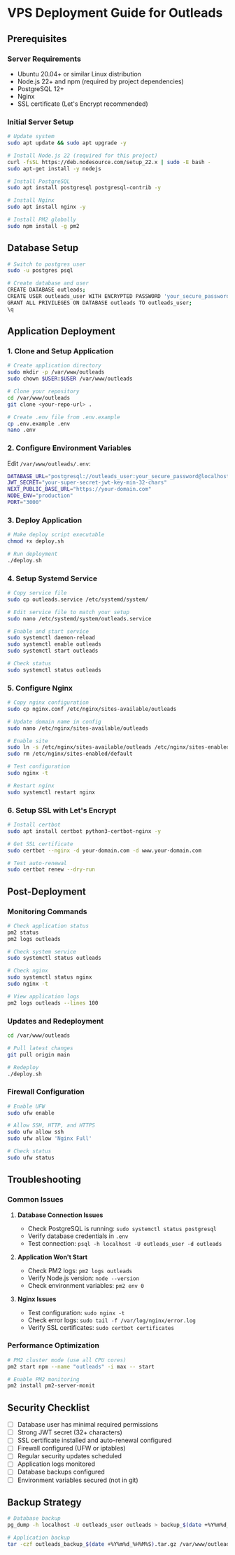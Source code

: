 # VPS Deployment Guide for Outleads

## Prerequisites

### Server Requirements
- Ubuntu 20.04+ or similar Linux distribution
- Node.js 22+ and npm (required by project dependencies)
- PostgreSQL 12+
- Nginx
- SSL certificate (Let's Encrypt recommended)

### Initial Server Setup

```bash
# Update system
sudo apt update && sudo apt upgrade -y

# Install Node.js 22 (required for this project)
curl -fsSL https://deb.nodesource.com/setup_22.x | sudo -E bash -
sudo apt-get install -y nodejs

# Install PostgreSQL
sudo apt install postgresql postgresql-contrib -y

# Install Nginx
sudo apt install nginx -y

# Install PM2 globally
sudo npm install -g pm2
```

## Database Setup

```bash
# Switch to postgres user
sudo -u postgres psql

# Create database and user
CREATE DATABASE outleads;
CREATE USER outleads_user WITH ENCRYPTED PASSWORD 'your_secure_password';
GRANT ALL PRIVILEGES ON DATABASE outleads TO outleads_user;
\q
```

## Application Deployment

### 1. Clone and Setup Application

```bash
# Create application directory
sudo mkdir -p /var/www/outleads
sudo chown $USER:$USER /var/www/outleads

# Clone your repository
cd /var/www/outleads
git clone <your-repo-url> .

# Create .env file from .env.example
cp .env.example .env
nano .env
```

### 2. Configure Environment Variables

Edit `/var/www/outleads/.env`:

```bash
DATABASE_URL="postgresql://outleads_user:your_secure_password@localhost:5432/outleads?schema=public"
JWT_SECRET="your-super-secret-jwt-key-min-32-chars"
NEXT_PUBLIC_BASE_URL="https://your-domain.com"
NODE_ENV="production"
PORT="3000"
```

### 3. Deploy Application

```bash
# Make deploy script executable
chmod +x deploy.sh

# Run deployment
./deploy.sh
```

### 4. Setup Systemd Service

```bash
# Copy service file
sudo cp outleads.service /etc/systemd/system/

# Edit service file to match your setup
sudo nano /etc/systemd/system/outleads.service

# Enable and start service
sudo systemctl daemon-reload
sudo systemctl enable outleads
sudo systemctl start outleads

# Check status
sudo systemctl status outleads
```

### 5. Configure Nginx

```bash
# Copy nginx configuration
sudo cp nginx.conf /etc/nginx/sites-available/outleads

# Update domain name in config
sudo nano /etc/nginx/sites-available/outleads

# Enable site
sudo ln -s /etc/nginx/sites-available/outleads /etc/nginx/sites-enabled/
sudo rm /etc/nginx/sites-enabled/default

# Test configuration
sudo nginx -t

# Restart nginx
sudo systemctl restart nginx
```

### 6. Setup SSL with Let's Encrypt

```bash
# Install certbot
sudo apt install certbot python3-certbot-nginx -y

# Get SSL certificate
sudo certbot --nginx -d your-domain.com -d www.your-domain.com

# Test auto-renewal
sudo certbot renew --dry-run
```

## Post-Deployment

### Monitoring Commands

```bash
# Check application status
pm2 status
pm2 logs outleads

# Check system service
sudo systemctl status outleads

# Check nginx
sudo systemctl status nginx
sudo nginx -t

# View application logs
pm2 logs outleads --lines 100
```

### Updates and Redeployment

```bash
cd /var/www/outleads

# Pull latest changes
git pull origin main

# Redeploy
./deploy.sh
```

### Firewall Configuration

```bash
# Enable UFW
sudo ufw enable

# Allow SSH, HTTP, and HTTPS
sudo ufw allow ssh
sudo ufw allow 'Nginx Full'

# Check status
sudo ufw status
```

## Troubleshooting

### Common Issues

1. **Database Connection Issues**
   - Check PostgreSQL is running: `sudo systemctl status postgresql`
   - Verify database credentials in `.env`
   - Test connection: `psql -h localhost -U outleads_user -d outleads`

2. **Application Won't Start**
   - Check PM2 logs: `pm2 logs outleads`
   - Verify Node.js version: `node --version`
   - Check environment variables: `pm2 env 0`

3. **Nginx Issues**
   - Test configuration: `sudo nginx -t`
   - Check error logs: `sudo tail -f /var/log/nginx/error.log`
   - Verify SSL certificates: `sudo certbot certificates`

### Performance Optimization

```bash
# PM2 cluster mode (use all CPU cores)
pm2 start npm --name "outleads" -i max -- start

# Enable PM2 monitoring
pm2 install pm2-server-monit
```

## Security Checklist

- [ ] Database user has minimal required permissions
- [ ] Strong JWT secret (32+ characters)
- [ ] SSL certificate installed and auto-renewal configured
- [ ] Firewall configured (UFW or iptables)
- [ ] Regular security updates scheduled
- [ ] Application logs monitored
- [ ] Database backups configured
- [ ] Environment variables secured (not in git)

## Backup Strategy

```bash
# Database backup
pg_dump -h localhost -U outleads_user outleads > backup_$(date +%Y%m%d_%H%M%S).sql

# Application backup
tar -czf outleads_backup_$(date +%Y%m%d_%H%M%S).tar.gz /var/www/outleads
```
